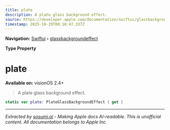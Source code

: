 ```yaml
---
title: plate
description: A plate glass background effect.
source: https://developer.apple.com/documentation/swiftui/glassbackgroundeffect/plate
timestamp: 2025-10-29T00:10:47.337Z
---
```


**Navigation:** [Swiftui](/documentation/swiftui) › [glassbackgroundeffect](/documentation/swiftui/glassbackgroundeffect)

**Type Property**

# plate

**Available on:** visionOS 2.4+

> A plate glass background effect.

```swift
static var plate: PlateGlassBackgroundEffect { get }
```

---

*Extracted by [sosumi.ai](https://sosumi.ai) - Making Apple docs AI-readable.*
*This is unofficial content. All documentation belongs to Apple Inc.*
